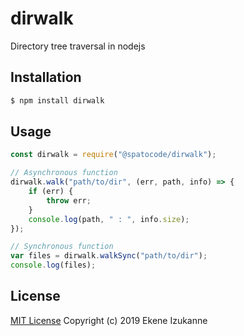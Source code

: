 # dirwalk

Directory tree traversal in nodejs

## Installation

```sh
$ npm install dirwalk
```

## Usage


```js
const dirwalk = require("@spatocode/dirwalk");

// Asynchronous function
dirwalk.walk("path/to/dir", (err, path, info) => {
    if (err) {
        throw err;
    }
    console.log(path, " : ", info.size);
});

// Synchronous function
var files = dirwalk.walkSync("path/to/dir");
console.log(files);
```

## License

[MIT License](http://www.github.com/spatocode/dirwalk/blob/master/LICENSE)
Copyright (c) 2019 Ekene Izukanne
